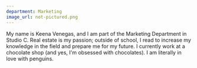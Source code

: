 ```yaml
---
department: Marketing
image_url: not-pictured.png
---
```

My name is Keena Venegas, and I am part of the Marketing Department in Studio C. Real estate is my passion; outside of school, I read to increase my knowledge in the field and prepare me for my future. I currently work at a chocolate shop (and yes, I'm obsessed with chocolates). I am literally in love with penguins.
